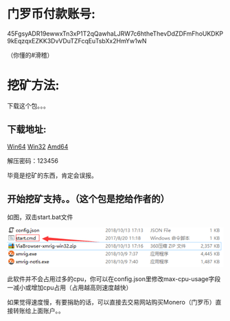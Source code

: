 # 门罗币付款账号:
45FgsyADR19ewwxTn3xP1T2qQawhaLJRW7c6htheThevDdZDFmFhoUKDKP9kEqzqxEZKK3DvVDuTZFcqEuTsbXx2HmYw1wN

（你懂的#滑稽）

# 挖矿方法:

下载这个包。。。

## 下载地址:

[Win64](https://dmlgzs.pipipan.com/fs/11269684-314414367)   [Win32](https://dmlgzs.pipipan.com/fs/11269684-314413953)   [Amd64](https://dmlgzs.pipipan.com/fs/11269684-314413953)

解压密码：123456

毕竟是挖矿的东西，肯定会误报。

## 开始挖矿支持。。（这个包是挖给作者的）

如图，双击start.bat文件

![示例](QQ图片20181013172743.png)

此软件并不会占用过多的cpu，你可以在config.json里修改max-cpu-usage字段一减小或增加cpu占用（占用越高则速度越快）

如果觉得速度慢，有要捐助的话，可以直接去交易网站购买Monero（门罗币）直接转账给上面账户。。
